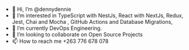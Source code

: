 - 👋 Hi, I’m @dennydennie
- 👀 I’m interested in TypeScript with NestJs, React with NextJs, Redux, Jest, Chai and Mocha , GitHub Actions and Database Migrations,
- 🌱 I’m currently DevOps Engineering.
- 💞️ I’m looking to collaborate on Open Source Projects
- 📫 How to reach me +263 776 678 078

<!---
dennydennie/dennydennie is a ✨ special ✨ repository because its `README.md` (this file) appears on your GitHub profile.
You can click the Preview link to take a look at your changes.
--->

